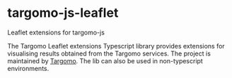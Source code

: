 # targomo-js-leaflet
Leaflet extensions for targomo-js

The Targomo Leaflet extensions Typescript library provides extensions for visualising results obtained from the Targomo services. The project is maintained by [Targomo](https://www.targomo.com/). The lib can also be used in non-typescript environments.